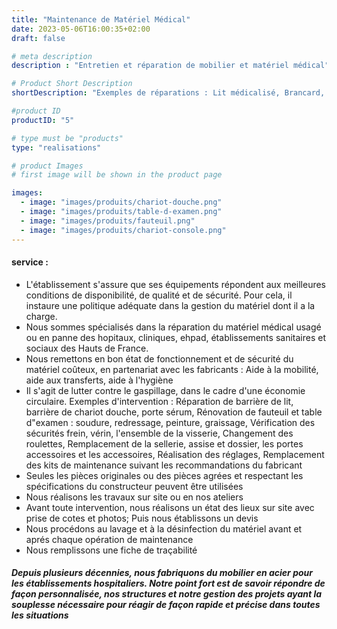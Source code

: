 ```yaml
---
title: "Maintenance de Matériel Médical"
date: 2023-05-06T16:00:35+02:00
draft: false

# meta description
description : "Entretien et réparation de mobilier et matériel médical"

# Product Short Description
shortDescription: "Exemples de réparations : Lit médicalisé, Brancard, Accessoire de fauteuil roulant, Mobilier hospitalier de chambre, Chariot de soins, Porte-sérum, Rail mural, Support sonde, Table d'examen, Claustra, Paravent, Armoire médicale, Mobilier pharmaceutique"

#product ID
productID: "5"

# type must be "products"
type: "realisations"

# product Images
# first image will be shown in the product page

images:
  - image: "images/produits/chariot-douche.png"
  - image: "images/produits/table-d-examen.png"
  - image: "images/produits/fauteuil.png"
  - image: "images/produits/chariot-console.png"
---
```


#### service :
* L'établissement s'assure que ses équipements répondent aux meilleures conditions de disponibilité, de qualité et de sécurité. Pour cela, il instaure une politique adéquate dans la gestion du matériel dont il a la charge. 
* Nous sommes spécialisés dans la réparation du matériel médical usagé ou en panne des hopitaux, cliniques, ehpad, établissements sanitaires et sociaux des Hauts de France.
* Nous remettons en bon état de fonctionnement et de sécurité du matériel coûteux, en partenariat avec les fabricants : Aide à la mobilité, aide aux transferts, aide à l'hygiène 
* Il s'agit de lutter contre le gaspillage, dans le cadre d'une économie circulaire.
 Exemples d'intervention : Réparation de barrière de lit, barrière de chariot douche, porte sérum, Rénovation de fauteuil et table d"examen : soudure, redressage, peinture, graissage, Vérification des sécurités frein, vérin, l'ensemble de la visserie, Changement des roulettes, Remplacement de la sellerie, assise et dossier, les portes accessoires et les accessoires, Réalisation des réglages, Remplacement des kits de maintenance suivant les recommandations du fabricant
* Seules les pièces originales ou des pièces agrées et respectant les spécifications du constructeur peuvent être utilisées
* Nous réalisons les travaux sur site ou en nos ateliers
* Avant toute intervention, nous réalisons un état des lieux sur site avec prise de cotes et photos; Puis nous établissons un devis
* Nous procédons au lavage et à la désinfection du matériel avant et aprés chaque opération de maintenance
* Nous remplissons une fiche de traçabilité 
  



##### Depuis plusieurs décennies, nous fabriquons du mobilier en acier pour les établissements hospitaliers. Notre point fort est de savoir répondre de façon personnalisée, nos structures et notre gestion des projets ayant la souplesse nécessaire pour réagir de façon rapide et précise dans toutes les situations
